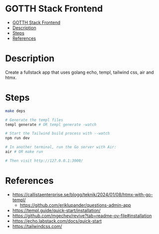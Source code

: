 # GOTTH Stack Frontend

- [GOTTH Stack Frontend](#gotth-stack-frontend)
- [Description](#description)
- [Steps](#steps)
- [References](#references)

# Description

Create a fullstack app that uses golang echo, templ, tailwind css, air and htmx.

# Steps

```bash
make deps

# Generate the templ files
templ generate # OR templ generate -watch

# Start the Tailwind build process with --watch
npm run dev

# In another terminal, run the Go server with Air:
air # OR make run

# Then visit http://127.0.0.1:3000/
```

# References
- https://callistaenterprise.se/blogg/teknik/2024/01/08/htmx-with-go-templ/
  - https://github.com/eriklupander/questions-admin-app
- https://templ.guide/quick-start/installation/
- https://github.com/mgechev/revive?tab=readme-ov-file#installation
- https://echo.labstack.com/docs/quick-start
- https://tailwindcss.com/
